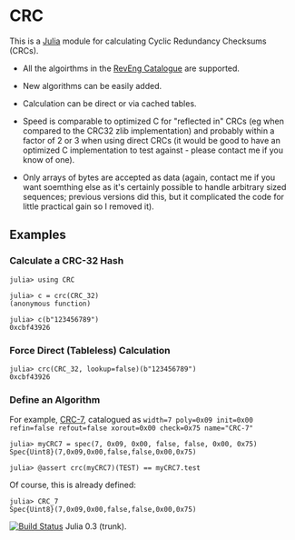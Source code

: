 # CRC

This is a [Julia](http://julialang.org/) module for calculating Cyclic
Redundancy Checksums (CRCs).

* All the algoirthms in the [RevEng
  Catalogue](http://reveng.sourceforge.net/crc-catalogue) are supported.

* New algorithms can be easily added.

* Calculation can be direct or via cached tables.

* Speed is comparable to optimized C for "reflected in" CRCs (eg when
  compared to the CRC32 zlib implementation) and probably within a
  factor of 2 or 3 when using direct CRCs (it would be good to have an
  optimized C implementation to test against - please contact me if
  you know of one).

* Only arrays of bytes are accepted as data (again, contact me if you
  want soemthing else as it's certainly possible to handle arbitrary
  sized sequences; previous versions did this, but it complicated the
  code for little practical gain so I removed it).

## Examples

### Calculate a CRC-32 Hash

```
julia> using CRC

julia> c = crc(CRC_32)
(anonymous function)

julia> c(b"123456789")
0xcbf43926
```

### Force Direct (Tableless) Calculation

```
julia> crc(CRC_32, lookup=false)(b"123456789")
0xcbf43926
```

### Define an Algorithm

For example,
[CRC-7](http://reveng.sourceforge.net/crc-catalogue/1-15.htm#crc.cat-bits.7),
catalogued as `width=7 poly=0x09 init=0x00 refin=false refout=false
xorout=0x00 check=0x75 name="CRC-7"`

```
julia> myCRC7 = spec(7, 0x09, 0x00, false, false, 0x00, 0x75)
Spec{Uint8}(7,0x09,0x00,false,false,0x00,0x75)

julia> @assert crc(myCRC7)(TEST) == myCRC7.test
```

Of course, this is already defined:

```
julia> CRC_7
Spec{Uint8}(7,0x09,0x00,false,false,0x00,0x75)
```


[![Build
Status](https://travis-ci.org/andrewcooke/CRC.jl.png)](https://travis-ci.org/andrewcooke/CRC.jl)
Julia 0.3 (trunk).

